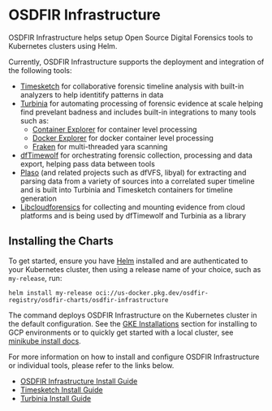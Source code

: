 # OSDFIR Infrastructure

OSDFIR Infrastructure helps setup Open Source
Digital Forensics tools to Kubernetes clusters using Helm.

Currently, OSDFIR Infrastructure supports the deployment and integration of the following tools:

* [Timesketch](https://github.com/google/timesketch) for collaborative forensic timeline analysis with built-in analyzers to help identitify patterns in data
* [Turbinia](https://github.com/google/turbinia) for automating processing of forensic evidence at scale helping find prevelant badness and includes built-in integrations to many tools such as:
  * [Container Explorer](https://github.com/google/container-explorer) for container level processing
  * [Docker Explorer](https://github.com/google/docker-explorer) for docker container level processing
  * [Fraken](https://github.com/google/turbinia/tree/master/tools/fraken) for multi-threaded yara scanning
* [dfTimewolf](https://github.com/log2timeline/dftimewolf) for orchestrating forensic collection, processing and data export, helping pass data between tools
* [Plaso](https://github.com/log2timeline/plaso) (and related projects such as dfVFS, libyal) for extracting and parsing data from a variety of sources into a correlated super timeline and is built into Turbinia and Timesketch containers for timeline generation
* [Libcloudforensics](https://github.com/google/cloud-forensics-utils/) for collecting and mounting evidence from cloud platforms and is being used by dfTimewolf and Turbinia as a library

## Installing the Charts

To get started, ensure you have [Helm](https://helm.sh) installed and are authenticated to your Kubernetes cluster, then using a release name of your choice, such as `my-release`, run:

```console
helm install my-release oci://us-docker.pkg.dev/osdfir-registry/osdfir-charts/osdfir-infrastructure
```

The command deploys OSDFIR Infrastructure on the Kubernetes cluster in the default configuration. See the [GKE Installations](charts/osdfir-infrastructure/README.md) section for installing to GCP environments or to quickly get started with a local cluster, see [minikube install docs](https://minikube.sigs.k8s.io/docs/start/).

For more information on how to install and configure OSDFIR Infrastructure or individual tools, please refer to the links below.

* [OSDFIR Infrastructure Install Guide](charts/osdfir-infrastructure/README.md)
* [Timesketch Install Guide](charts/timesketch/README.md)
* [Turbinia Install Guide](charts/turbinia/README.md)
